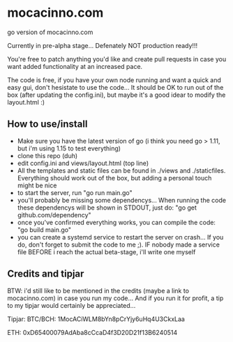 # mocacinno.com
go version of mocacinno.com

Currently in pre-alpha stage... Defenately NOT production ready!!!

You're free to patch anything you'd like and create pull requests in case you want added functionality at an increased pace.

The code is free, if you have your own node running and want a quick and easy gui, don't hesistate to use the code... It should be OK to run out of the box (after updating the config.ini), but maybe it's a good idear to modify the layout.html :)

## How to use/install
* Make sure you have the latest version of go (i think you need go > 1.11, but i'm using 1.15 to test everything)
* clone this repo (duh)
* edit config.ini and views/layout.html (top line)
* All the templates and static files can be found in ./views and ./staticfiles. Everything should work out of the box, but adding a personal touch might be nice
* to start the server, run "go run main.go"
* you'll probably be missing some dependencys... When running the code these dependencys will be shown in STDOUT, just do: "go get github.com/dependency"
* once you've confirmed everything works, you can compile the code: "go build main.go"
* you can create a systemd service to restart the server on crash... If you do, don't forget to submit the code to me ;). IF nobody made a service file BEFORE i reach the actual beta-stage, i'll write one myself

## Credits and tipjar
BTW: i'd still like to be mentioned in the credits (maybe a link to mocacinno.com) in case you run my code... And if you run it for profit, a tip to my tipjar would certainly be appreciated...

Tipjar: BTC/BCH: 1MocACiWLM8bYn8pCrYjy6uHq4U3CkxLaa

ETH: 0xD65400079AdAba8cCcaD4f3D20D21f13B6240514
